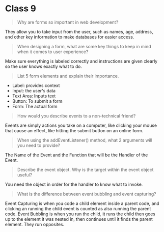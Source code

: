 # Class 9

> Why are forms so important in web development?

They allow you to take input from the user, such as names, age, address, and other key information to make databases for easier access.

> When designing a form, what are some key things to keep in mind when it comes to user experience?

Make sure everything is labeled correctly and instructions are given clearly so the user knows exactly what to do.

> List 5 form elements and explain their importance.

- Label: provides context
- Input: the user's data
- Text Area: Inputs text
- Button: To submit a form
- Form: The actual form

> How would you describe events to a non-technical friend?

Events are simply actions you take on a computer, like clicking your mouse that cause an effect, like hitting the submit button on an online form.

> When using the addEventListener() method, what 2 arguments will you need to provide?

The Name of the Event and the Function that will be the Handler of the Event.

>Describe the event object. Why is the target within the event object useful?

You need the object in order for the handler to know what to invoke.

> What is the difference between event bubbling and event capturing?

Event Capturing is when you code a child element inside a parent code, and clicking an running the child event is counted as also running the parent code. Event Bubbling is when you run the child, it runs the child then goes up to the element it was nested in, then continues until it finds the parent element. They run opposites.
